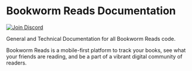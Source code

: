 # Bookworm Reads Documentation

[![Join Discord](https://img.shields.io/badge/Bookworm-Join_Discord-blue)][discord]

General and Technical Documentation for all Bookworm Reads code.

Bookworm Reads is a mobile-first platform to track your books, see what your friends are reading, and be a part of a vibrant digital community of readers.

[discord]: https://discord.gg/7skRJ9nBxn